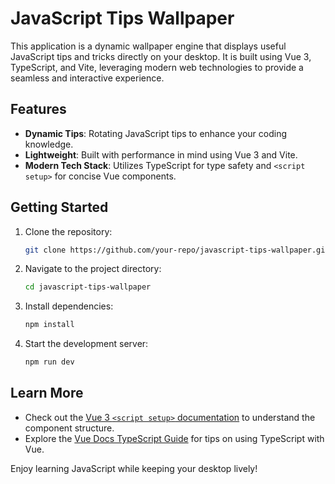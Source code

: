 # JavaScript Tips Wallpaper

This application is a dynamic wallpaper engine that displays useful JavaScript tips and tricks directly on your desktop. It is built using Vue 3, TypeScript, and Vite, leveraging modern web technologies to provide a seamless and interactive experience.

## Features

- **Dynamic Tips**: Rotating JavaScript tips to enhance your coding knowledge.
- **Lightweight**: Built with performance in mind using Vue 3 and Vite.
- **Modern Tech Stack**: Utilizes TypeScript for type safety and `<script setup>` for concise Vue components.

## Getting Started

1. Clone the repository:
   ```bash
   git clone https://github.com/your-repo/javascript-tips-wallpaper.git
   ```
2. Navigate to the project directory:
   ```bash
   cd javascript-tips-wallpaper
   ```
3. Install dependencies:
   ```bash
   npm install
   ```
4. Start the development server:
   ```bash
   npm run dev
   ```

## Learn More

- Check out the [Vue 3 `<script setup>` documentation](https://v3.vuejs.org/api/sfc-script-setup.html#sfc-script-setup) to understand the component structure.
- Explore the [Vue Docs TypeScript Guide](https://vuejs.org/guide/typescript/overview.html#project-setup) for tips on using TypeScript with Vue.

Enjoy learning JavaScript while keeping your desktop lively!
